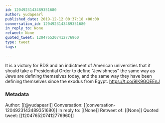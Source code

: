 ```yaml
---
id: 1204923143489351680
author: yudapearl
published_date: 2019-12-12 00:37:18 +00:00
conversation_id: 1204923143489351680
in_reply_to: None
retweet: None
quoted_tweet: 1204765207412776960
type: tweet
tags:

---
```


It is a victory for BDS and an indictment of American universities that it should take a Presidential Order to define "Jewishness" the same way as Jews are defining themselves today, and the same way they have been defining themselves since the exodus from Egypt. https://t.co/9IK9GOEEnJ

### Metadata

Author: [[@yudapearl]]
Conversation: [[conversation-1204923143489351680]]
In reply to: [[None]]
Retweet of: [[None]]
Quoted tweet: [[1204765207412776960]]
